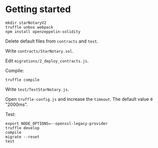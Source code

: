 # Getting started

```
mkdir starNotaryV2
truffle unbox webpack
npm install openzeppelin-solidity
```

Delete default files from `contracts` and `test`.

Write `contracts/StarNotary.sol`.

Edit `migrations/2_deploy_contracts.js`.

Compile:
```
truffle compile
```

Write `test/TestStarNotary.js`.

Open `truffle-config.js` and increase the `timeout`. The default value é "2000ms".

Test:
```
export NODE_OPTIONS=--openssl-legacy-provider
truffle develop
compile
migrate --reset
test
```